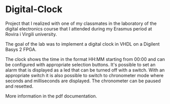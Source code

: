 # Digital-Clock
Project that I realized with one of my classmates in the laboratory of the digital electronics course that I attended during my Erasmus period at Rovira i Virgili university.

The goal of the lab was to implement a digital clock in VHDL on a Digilent Basys 2 FPGA.

The clock shows the time in the format HH:MM starting from 00:00 and can be configured with appropriate selection buttons. It's possible to set an alarm that is displayed as a led that can be turned off with a switch. With an appropriate switch it is also possible to switch to chronometer mode where seconds and milliseconds are displayed. The chronometer can be paused and resetted.

More information in the pdf documentation.

